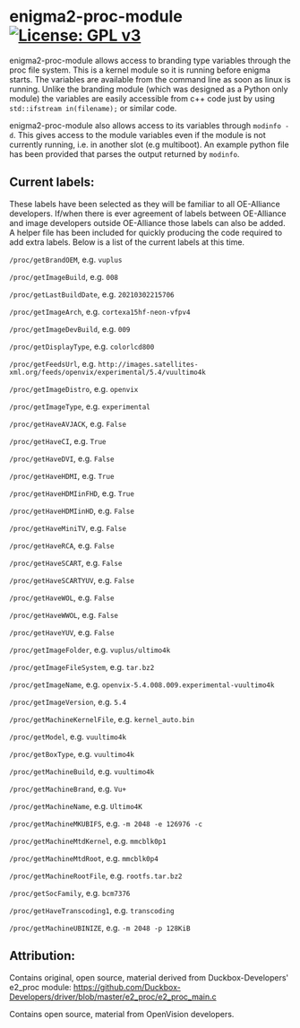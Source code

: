 enigma2-proc-module [![License: GPL v3](https://img.shields.io/badge/License-GPLv3-blue.svg)](https://www.gnu.org/licenses/gpl-3.0)
=================
enigma2-proc-module allows access to branding type variables through the proc file system. 
This is a kernel module so it is running before enigma starts. The variables are available 
from the command line as soon as linux is running. Unlike the branding module (which was 
designed as a Python only module) the variables are easily accessible from c++ code just 
by using `std::ifstream in(filename);` or similar code.

enigma2-proc-module also allows access to its variables through `modinfo -d`. This gives 
access to the module variables even if the module is not currently running, i.e. in another 
slot (e.g multiboot). An example python file has been provided that parses the output returned 
by `modinfo`.

Current labels:
---------------
These labels have been selected as they will be familiar to all OE-Alliance developers. If/when 
there is ever agreement of labels between OE-Alliance and image developers outside OE-Alliance 
those labels can also be added. A helper file has been included for quickly producing the code 
required to add extra labels. Below is a list of the current labels at this time.

`/proc/getBrandOEM`, e.g. `vuplus`

`/proc/getImageBuild`, e.g. `008`

`/proc/getLastBuildDate`, e.g. `20210302215706`

`/proc/getImageArch`, e.g. `cortexa15hf-neon-vfpv4`

`/proc/getImageDevBuild`, e.g. `009`

`/proc/getDisplayType`, e.g. `colorlcd800`

`/proc/getFeedsUrl`, e.g. `http://images.satellites-xml.org/feeds/openvix/experimental/5.4/vuultimo4k`

`/proc/getImageDistro`, e.g. `openvix`

`/proc/getImageType`, e.g. `experimental`

`/proc/getHaveAVJACK`, e.g. `False`

`/proc/getHaveCI`, e.g. `True`

`/proc/getHaveDVI`, e.g. `False`

`/proc/getHaveHDMI`, e.g. `True`

`/proc/getHaveHDMIinFHD`, e.g. `True`

`/proc/getHaveHDMIinHD`, e.g. `False`

`/proc/getHaveMiniTV`, e.g. `False`

`/proc/getHaveRCA`, e.g. `False`

`/proc/getHaveSCART`, e.g. `False`

`/proc/getHaveSCARTYUV`, e.g. `False`

`/proc/getHaveWOL`, e.g. `False`

`/proc/getHaveWWOL`, e.g. `False`

`/proc/getHaveYUV`, e.g. `False`

`/proc/getImageFolder`, e.g. `vuplus/ultimo4k`

`/proc/getImageFileSystem`, e.g. `tar.bz2 `

`/proc/getImageName`, e.g. `openvix-5.4.008.009.experimental-vuultimo4k`

`/proc/getImageVersion`, e.g. `5.4`

`/proc/getMachineKernelFile`, e.g. `kernel_auto.bin`

`/proc/getModel`, e.g. `vuultimo4k`

`/proc/getBoxType`, e.g. `vuultimo4k`

`/proc/getMachineBuild`, e.g. `vuultimo4k`

`/proc/getMachineBrand`, e.g. `Vu+`

`/proc/getMachineName`, e.g. `Ultimo4K`

`/proc/getMachineMKUBIFS`, e.g. `-m 2048 -e 126976 -c  `

`/proc/getMachineMtdKernel`, e.g. `mmcblk0p1`

`/proc/getMachineMtdRoot`, e.g. `mmcblk0p4`

`/proc/getMachineRootFile`, e.g. `rootfs.tar.bz2`

`/proc/getSocFamily`, e.g. `bcm7376`

`/proc/getHaveTranscoding1`, e.g. `transcoding`

`/proc/getMachineUBINIZE`, e.g. `-m 2048 -p 128KiB`

Attribution:
------------
Contains original, open source, material derived from Duckbox-Developers' e2_proc module:
https://github.com/Duckbox-Developers/driver/blob/master/e2_proc/e2_proc_main.c

Contains open source, material from OpenVision developers.
